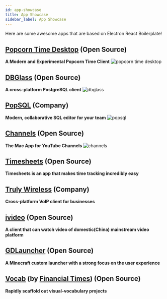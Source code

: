```yaml
---
id: app-showcase
title: App Showcase
sidebar_label: App Showcase
---
```


Here are some awesome apps that are based on Electron React Boilerplate!

## [Popcorn Time Desktop](https://github.com/amilajack/popcorn-time-desktop) (Open Source)
**A Modern and Experimental Popcorn Time Client**
![popcorn time desktop](/img/app-showcase/popcorn-time-desktop.png)

## [DBGlass](https://github.com/web-pal/DBGlass) (Open Source)
**A cross-platform PostgreSQL client**
![dbglass](/img/app-showcase/dbglass.jpg)

## [PopSQL](https://popsql.io) (Company)
**Modern, collaborative SQL editor for your team**
![popsql](/img/app-showcase/popsql.gif)

## [Channels](https://github.com/BuckyMaler/channels) (Open Source)
**The Mac App for YouTube Channels**
![channels](/img/app-showcase/channels.jpg)

## [Timesheets](https://github.com/hardchor/timesheets) (Open Source)
**Timesheets is an app that makes time tracking incredibly easy**

## [Truly Wireless](https://truly.co) (Company)
**Cross-platform VoIP client for businesses**

## [ivideo](https://github.com/phobal/ivideo) (Open Source)
**A client that can watch video of domestic(China) mainstream video platform**

## [GDLauncher](https://github.com/gorilla-devs/GDLauncher) (Open Source)
**A Minecraft custom launcher with a strong focus on the user experience**

## [Vocab](https://github.com/ft-interactive/vocab) (by [Financial Times](https://www.ft.com)) (Open Source)
**Rapidly scaffold out visual-vocabulary projects**
